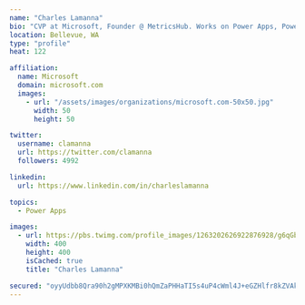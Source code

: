 ```yaml
---
name: "Charles Lamanna"
bio: "CVP at Microsoft, Founder @ MetricsHub. Works on Power Apps, Power Automate, Power Virtual Agent, Common Data Service and Dynamics 365."
location: Bellevue, WA
type: "profile"
heat: 122

affiliation:
  name: Microsoft
  domain: microsoft.com
  images:
    - url: "/assets/images/organizations/microsoft.com-50x50.jpg"
      width: 50
      height: 50

twitter:
  username: clamanna
  url: https://twitter.com/clamanna
  followers: 4992

linkedin:
  url: https://www.linkedin.com/in/charleslamanna

topics:
  - Power Apps

images:
  - url: https://pbs.twimg.com/profile_images/1263202626922876928/g6qGbHZ-_400x400.jpg
    width: 400
    height: 400
    isCached: true
    title: "Charles Lamanna"

secured: "oyyUdbb8Qra90h2gMPXKMBi0hQmZaPHHaTI5s4uP4cWml4J+eGZHlfr8kZVAksTNSFiR40MYhxxo2Ony7mjP+vAQaqM0FOfpP2N1yZL/TXcDoyhxfH1FHExF1ymTepxjAK1Yx3u5y1hE1Eg9HHfN+YZr7lbjFzVkMEvB4atdrXeEDJkAY1vgM6L4SofgYRhEerUxEn07nbB0u93bewJTKVPj9J/9JiJ45giSN7zRLnh0NxVAdtTIrEyfRdJyb4SGSFFSEI0YiSy2ApD9vgHA6rz30/Uu+mhQqgpRXklHtJciOACzauCfEWqUMC8LHPR6i9Ij2aG13ZHs1U6qQNJC2kqOkQjUDscRo+/Kfac9qZBSbJC0nnA97iQC2wtBGLsYCKaJin+xW5Nu0dTvHD7sSex+WXbbxShP5kJ6eQckCyY=;tatobwSNAfAHcYRrqxMfzA=="
---
```


